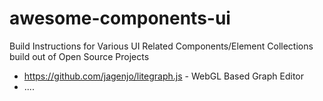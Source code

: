 # awesome-components-ui
Build Instructions for Various UI Related Components/Element Collections build out of Open Source Projects

- https://github.com/jagenjo/litegraph.js - WebGL Based Graph Editor
- ....
